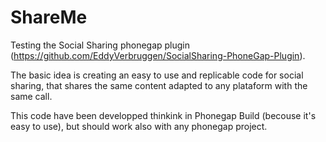 # ShareMe
Testing the Social Sharing phonegap plugin (https://github.com/EddyVerbruggen/SocialSharing-PhoneGap-Plugin).

The basic idea is creating an easy to use and replicable code for social sharing, that shares the same content adapted to any plataform with the same call.

This code have been developped thinkink in Phonegap Build (becouse it's easy to use), but should work also with any phonegap project.
